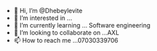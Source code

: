 - 👋 Hi, I’m @Dhebeylevite
- 👀 I’m interested in ...
- 🌱 I’m currently learning ... Software engineering
- 💞️ I’m looking to collaborate on ...AXL
- 📫 How to reach me ...07030339706

<!---
Dhebeylevite/Dhebeylevite is a ✨ special ✨ repository because its `README.md` (this file) appears on your GitHub profile.
You can click the Preview link to take a look at your changes.
--->
